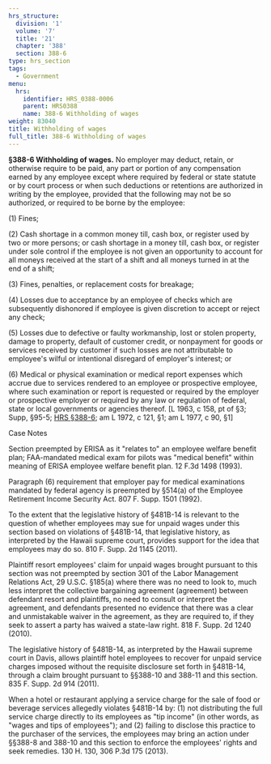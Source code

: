 ```yaml
---
hrs_structure:
  division: '1'
  volume: '7'
  title: '21'
  chapter: '388'
  section: 388-6
type: hrs_section
tags:
  - Government
menu:
  hrs:
    identifier: HRS_0388-0006
    parent: HRS0388
    name: 388-6 Withholding of wages
weight: 83040
title: Withholding of wages
full_title: 388-6 Withholding of wages
---
```

**§388-6 Withholding of wages.** No employer may deduct, retain, or otherwise require to be paid, any part or portion of any compensation earned by any employee except where required by federal or state statute or by court process or when such deductions or retentions are authorized in writing by the employee, provided that the following may not be so authorized, or required to be borne by the employee:

(1) Fines;

(2) Cash shortage in a common money till, cash box, or register used by two or more persons; or cash shortage in a money till, cash box, or register under sole control if the employee is not given an opportunity to account for all moneys received at the start of a shift and all moneys turned in at the end of a shift;

(3) Fines, penalties, or replacement costs for breakage;

(4) Losses due to acceptance by an employee of checks which are subsequently dishonored if employee is given discretion to accept or reject any check;

(5) Losses due to defective or faulty workmanship, lost or stolen property, damage to property, default of customer credit, or nonpayment for goods or services received by customer if such losses are not attributable to employee's wilful or intentional disregard of employer's interest; or

(6) Medical or physical examination or medical report expenses which accrue due to services rendered to an employee or prospective employee, where such examination or report is requested or required by the employer or prospective employer or required by any law or regulation of federal, state or local governments or agencies thereof. [L 1963, c 158, pt of §3; Supp, §95-5; [HRS §388-6](/title-21/chapter-388/section-388-6/); am L 1972, c 121, §1; am L 1977, c 90, §1]

Case Notes

Section preempted by ERISA as it "relates to" an employee welfare benefit plan; FAA-mandated medical exam for pilots was "medical benefit" within meaning of ERISA employee welfare benefit plan. 12 F.3d 1498 (1993).

Paragraph (6) requirement that employer pay for medical examinations mandated by federal agency is preempted by §514(a) of the Employee Retirement Income Security Act. 807 F. Supp. 1501 (1992).

To the extent that the legislative history of §481B-14 is relevant to the question of whether employees may sue for unpaid wages under this section based on violations of §481B-14, that legislative history, as interpreted by the Hawaii supreme court, provides support for the idea that employees may do so. 810 F. Supp. 2d 1145 (2011).

Plaintiff resort employees' claim for unpaid wages brought pursuant to this section was not preempted by section 301 of the Labor Management Relations Act, 29 U.S.C. §185(a) where there was no need to look to, much less interpret the collective bargaining agreement (agreement) between defendant resort and plaintiffs, no need to consult or interpret the agreement, and defendants presented no evidence that there was a clear and unmistakable waiver in the agreement, as they are required to, if they seek to assert a party has waived a state-law right. 818 F. Supp. 2d 1240 (2010).

The legislative history of §481B-14, as interpreted by the Hawaii supreme court in Davis, allows plaintiff hotel employees to recover for unpaid service charges imposed without the requisite disclosure set forth in §481B-14, through a claim brought pursuant to §§388-10 and 388-11 and this section. 835 F. Supp. 2d 914 (2011).

When a hotel or restaurant applying a service charge for the sale of food or beverage services allegedly violates §481B-14 by: (1) not distributing the full service charge directly to its employees as "tip income" (in other words, as "wages and tips of employees"); and (2) failing to disclose this practice to the purchaser of the services, the employees may bring an action under §§388-8 and 388-10 and this section to enforce the employees' rights and seek remedies. 130 H. 130, 306 P.3d 175 (2013).